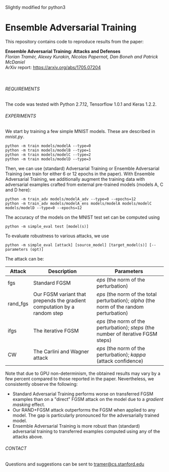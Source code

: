 Slightly modified for python3

# Ensemble Adversarial Training

This repository contains code to reproduce results from the paper:

**Ensemble Adversarial Training: Attacks and Defenses** <br>
*Florian Tramèr, Alexey Kurakin, Nicolas Papernot, Dan Boneh and Patrick McDaniel* <br>
ArXiv report: https://arxiv.org/abs/1705.07204

<br>

###### REQUIREMENTS

The code was tested with Python 2.7.12, Tensorflow 1.0.1 and Keras 1.2.2.

###### EXPERIMENTS

We start by training a few simple MNIST models. These are described in _mnist.py_.

```
python -m train models/modelA --type=0
python -m train models/modelB --type=1
python -m train models/modelC --type=2
python -m train models/modelD --type=3
```

Then, we can use (standard) Adversarial Training or Ensemble Adversarial Training 
(we train for either 6 or 12 epochs in the paper). With Ensemble Adversarial 
Training, we additionally augment the training data with adversarial examples 
crafted from external pre-trained models (models A, C and D here):

```
python -m train_adv models/modelA_adv --type=0 --epochs=12
python -m train_adv models/modelA_ens models/modelA models/modelC models/modelD --type=0 --epochs=12
```

The accuracy of the models on the MNIST test set can be computed using

```
python -m simple_eval test [model(s)]
```

To evaluate robustness to various attacks, we use

```
python -m simple_eval [attack] [source_model] [target_model(s)] [--parameters (opt)]
```

The attack can be: 

| Attack | Description | Parameters |
| ------ | ----------- | ---------- |
| fgs    | Standard FGSM | *eps* (the norm of the perturbation) |
|rand_fgs| Our FGSM variant that prepends the gradient computation by a random step | *eps* (the norm of the total perturbation); *alpha* (the norm of the random perturbation) |
| ifgs   | The iterative FGSM | *eps* (the norm of the perturbation); *steps* (the number of iterative FGSM steps) |
| CW  | The Carlini and Wagner attack | *eps* (the norm of the perturbation); *kappa* (attack confidence) |

Note that due to GPU non-determinism, the obtained results may vary by a few 
percent compared to those reported in the paper.
Nevertheless, we consistently observe the following:

* Standard Adversarial Training performs worse on transferred FGSM 
  examples than on a "direct" FGSM attack on the model due to a *gradient masking* effect.
* Our RAND+FGSM attack outperforms the FGSM when applied to any model. The gap 
  is particularly pronounced for the adversarially trained model.
* Ensemble Adversarial Training is more robust than (standard) adversarial 
  training to transferred examples computed using any of the attacks above.

###### CONTACT
Questions and suggestions can be sent to tramer@cs.stanford.edu 
